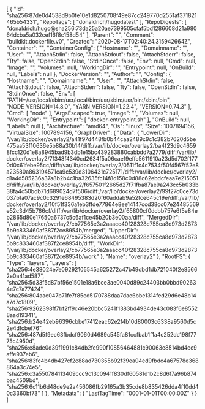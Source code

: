 [
{
"Id": "sha256:87de0d4538d9b0fe10e1d8250708f49e87cc249770d2551af371821465b54331",
"RepoTags": [
"donaldrich/hugo:latest"
],
"RepoDigests": [
"donaldrich/hugo@sha256:73da25a20ae7399505cfaf5bd1286608d21a98064dcba5a032cef16f8c158d54"
],
"Parent": "",
"Comment": "buildkit.dockerfile.v0",
"Created": "2020-08-17T02:40:24.315942664Z",
"Container": "",
"ContainerConfig": {
"Hostname": "",
"Domainname": "",
"User": "",
"AttachStdin": false,
"AttachStdout": false,
"AttachStderr": false,
"Tty": false,
"OpenStdin": false,
"StdinOnce": false,
"Env": null,
"Cmd": null,
"Image": "",
"Volumes": null,
"WorkingDir": "",
"Entrypoint": null,
"OnBuild": null,
"Labels": null
},
"DockerVersion": "",
"Author": "",
"Config": {
"Hostname": "",
"Domainname": "",
"User": "",
"AttachStdin": false,
"AttachStdout": false,
"AttachStderr": false,
"Tty": false,
"OpenStdin": false,
"StdinOnce": false,
"Env": [
"PATH=/usr/local/sbin:/usr/local/bin:/usr/sbin:/usr/bin:/sbin:/bin",
"NODE_VERSION=14.8.0",
"YARN_VERSION=1.22.4",
"VERSION=0.74.3"
],
"Cmd": [
"node"
],
"ArgsEscaped": true,
"Image": "",
"Volumes": null,
"WorkingDir": "",
"Entrypoint": [
"docker-entrypoint.sh"
],
"OnBuild": null,
"Labels": null
},
"Architecture": "amd64",
"Os": "linux",
"Size": 1007894156,
"VirtualSize": 1007894156,
"GraphDriver": {
"Data": {
"LowerDir": "/var/lib/docker/overlay2/a41f97d448fb0b44caa2489c9c1c382b7620d5be475aa53f10636e5b88a30b14/diff:/var/lib/docker/overlay2/ba4f23d9c46598fcc120d1e8a8945bad9b3db1e15bc439283880cabbdd7a2779/diff:/var/lib/docker/overlay2/7f348f4340cd2634f5a06caef9effc5611910a23d5d702f1770d0c61febe95cc/diff:/var/lib/docker/overlay2/0511f1c4c7534f50f4567f52e8a23580a863194571ca9c539d3106431c725171/diff:/var/lib/docker/overlay2/d1a4d585236a37a8b2b4c1ba32635fc14f8d158c0d88c62ebdcfeaa7e215051d/diff:/var/lib/docker/overlay2/f657501f2665d27f71fba87ae9a243cc5b033b38fa4c50bdb71d689024d7f506/diff:/var/lib/docker/overlay2/99f27c0ce73d037b1a07ac9c0c3291e68495383d20f60addab9a52fce645c19e/diff:/var/lib/docker/overlay2/10f51f336a1eb3ffde77864e8ee14147ccd38cc07e24485569e52c3d45b766cf/diff:/var/lib/docker/overlay2/f65800cf0dcbb757e6f5e84eb2865d80e17650a6737c5c6af1ce45b20b3e00aa/diff",
"MergedDir": "/var/lib/docker/overlay2/cb77565e3a2aaacc40f28328c755ca8d973d28735b9c833460af387f2ce8954b/merged",
"UpperDir": "/var/lib/docker/overlay2/cb77565e3a2aaacc40f28328c755ca8d973d28735b9c833460af387f2ce8954b/diff",
"WorkDir": "/var/lib/docker/overlay2/cb77565e3a2aaacc40f28328c755ca8d973d28735b9c833460af387f2ce8954b/work"
},
"Name": "overlay2"
},
"RootFS": {
"Type": "layers",
"Layers": [
"sha256:4e38024e7e09292105545a625272c47b49dbd1db721040f2e85662e0a41ad587",
"sha256:5d33f5d87bf56e1501e18a6bce3ae0040d89c24403bb0bbd902634e7c7a77424",
"sha256:804aae047b71fe7f85cd5170788daa7dae6bbe1314fed29d6e48b14a7d7c1809",
"sha256:9262398ff7bf2ff9c46e20bbc5241f1383bd4934de43c083f6e85528aad19341",
"sha256:b24e42eb96396cbbe17412eac62e2f4b10d80003c6338a9560d5c2e4dfcbef76",
"sha256:487d5f9ec63fbdcf9060d4689c545fa81ccfbab1f1a4c252dc198f7775c4950d",
"sha256:e8ade0d39f1991c84db2fe990f10856464881c90063e8514bd4ec9affe937eb6",
"sha256:83fc4b4db427cf2c88ad730355b92f39ea04ed9fbdc4a67578e368864a3c74e5",
"sha256:c3a550784113409ccc9c13c0941f830df60581d1b2c8d6f7a96b874bac4509bd",
"sha256:6c11b6d48de9e2a456086fb29165a3b35cde8b835426dda4f10dd40c3360bf73"
]
},
"Metadata": {
"LastTagTime": "0001-01-01T00:00:00Z"
}
}
]
